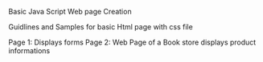 Basic Java Script Web page Creation

Guidlines and Samples for basic Html page with css file

Page 1: Displays forms
Page 2: Web Page of a Book store displays product informations
